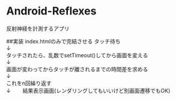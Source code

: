 # Android-Reflexes
反射神経を計測するアプリ

##実装
index.htmlのみで完結させる
タッチ待ち  
↓  
タッチされたら、乱数でsetTimeout()してから画面を変える  
↓  
画面が変わってからタッチが離されるまでの時間差を求める  
↓  
これをn回繰り返す  
↓　　
結果表示画面(レンダリングしてもいいけど別画面遷移でもOK)

